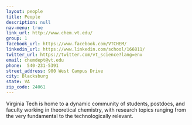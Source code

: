 ```yaml
---
layout: people 
title: People  
description: null 
nav-menu: true
link_url: http://www.chem.vt.edu/
group: 1
facebook_url: https://www.facebook.com/VTCHEM/
linkedin_url: https://www.linkedin.com/school/166811/ 
twitter_url: https://twitter.com/vt_science?lang=env
email: chemdept@vt.edu
phone:  540-231-5391
street_address: 900 West Campus Drive
city: Blacksburg 
state: VA
zip_code: 24061
---
```


Virginia Tech is home to a dynamic community of students, postdocs, and faculty working in theoretical chemistry, with research topics ranging from the very fundamental to the technologically relevant. 

